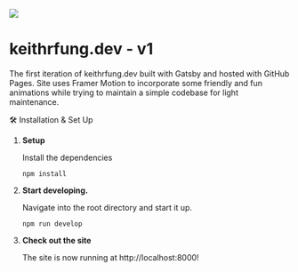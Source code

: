 ![](https://1.gravatar.com/avatar/2ed0a4ec4005392d9eb57e61d9efbbb2?size=250)

# keithrfung.dev - v1

The first iteration of keithrfung.dev built with Gatsby and hosted with GitHub Pages. Site uses Framer Motion to incorporate some friendly and fun animations while trying to maintain a simple codebase for light maintenance.

🛠 Installation & Set Up

1.  **Setup**

    Install the dependencies

    ```shell
    npm install
    ```

2.  **Start developing.**

    Navigate into the root directory and start it up.

    ```shell
    npm run develop
    ```

3.  **Check out the site**

    The site is now running at http://localhost:8000!



